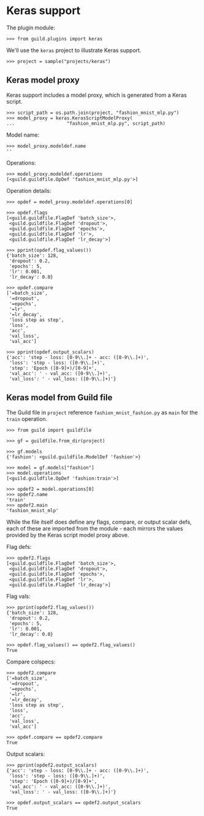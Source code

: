 # Keras support

The plugin module:

    >>> from guild.plugins import keras

We'll use the `keras` project to illustrate Keras support.

    >>> project = sample("projects/keras")

## Keras model proxy

Keras support includes a model proxy, which is generated from a Keras
script.

    >>> script_path = os.path.join(project, "fashion_mnist_mlp.py")
    >>> model_proxy = keras.KerasScriptModelProxy(
    ...                   "fashion_mnist_mlp.py", script_path)

Model name:

    >>> model_proxy.modeldef.name
    ''

Operations:

    >>> model_proxy.modeldef.operations
    [<guild.guildfile.OpDef 'fashion_mnist_mlp.py'>]

Operation details:

    >>> opdef = model_proxy.modeldef.operations[0]

    >>> opdef.flags
    [<guild.guildfile.FlagDef 'batch_size'>,
     <guild.guildfile.FlagDef 'dropout'>,
     <guild.guildfile.FlagDef 'epochs'>,
     <guild.guildfile.FlagDef 'lr'>,
     <guild.guildfile.FlagDef 'lr_decay'>]

    >>> pprint(opdef.flag_values())
    {'batch_size': 128,
     'dropout': 0.2,
     'epochs': 5,
     'lr': 0.001,
     'lr_decay': 0.0}

    >>> opdef.compare
    ['=batch_size',
     '=dropout',
     '=epochs',
     '=lr',
     '=lr_decay',
     'loss step as step',
     'loss',
     'acc',
     'val_loss',
     'val_acc']

    >>> pprint(opdef.output_scalars)
    {'acc': 'step - loss: [0-9\\.]+ - acc: ([0-9\\.]+)',
     'loss': 'step - loss: ([0-9\\.]+)',
     'step': 'Epoch ([0-9]+)/[0-9]+',
     'val_acc': ' - val_acc: ([0-9\\.]+)',
     'val_loss': ' - val_loss: ([0-9\\.]+)'}

## Keras model from Guild file

The Guild file in `project` reference `fashion_mnist_fashion.py` as
`main` for the `train` operation.

    >>> from guild import guildfile

    >>> gf = guildfile.from_dir(project)

    >>> gf.models
    {'fashion': <guild.guildfile.ModelDef 'fashion'>}

    >>> model = gf.models["fashion"]
    >>> model.operations
    [<guild.guildfile.OpDef 'fashion:train'>]

    >>> opdef2 = model.operations[0]
    >>> opdef2.name
    'train'
    >>> opdef2.main
    'fashion_mnist_mlp'

While the file itself does define any flags, compare, or output scalar
defs, each of these are imported from the module - each mirrors the
values provided by the Keras script model proxy above.

Flag defs:

    >>> opdef2.flags
    [<guild.guildfile.FlagDef 'batch_size'>,
     <guild.guildfile.FlagDef 'dropout'>,
     <guild.guildfile.FlagDef 'epochs'>,
     <guild.guildfile.FlagDef 'lr'>,
     <guild.guildfile.FlagDef 'lr_decay'>]

Flag vals:

    >>> pprint(opdef2.flag_values())
    {'batch_size': 128,
     'dropout': 0.2,
     'epochs': 5,
     'lr': 0.001,
     'lr_decay': 0.0}

    >>> opdef.flag_values() == opdef2.flag_values()
    True

Compare colspecs:

    >>> opdef2.compare
    ['=batch_size',
     '=dropout',
     '=epochs',
     '=lr',
     '=lr_decay',
     'loss step as step',
     'loss',
     'acc',
     'val_loss',
     'val_acc']

    >>> opdef.compare == opdef2.compare
    True

Output scalars:

    >>> pprint(opdef2.output_scalars)
    {'acc': 'step - loss: [0-9\\.]+ - acc: ([0-9\\.]+)',
     'loss': 'step - loss: ([0-9\\.]+)',
     'step': 'Epoch ([0-9]+)/[0-9]+',
     'val_acc': ' - val_acc: ([0-9\\.]+)',
     'val_loss': ' - val_loss: ([0-9\\.]+)'}

    >>> opdef.output_scalars == opdef2.output_scalars
    True
